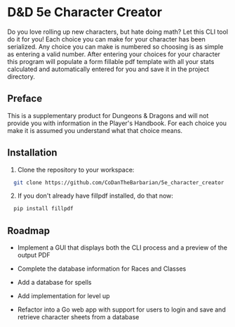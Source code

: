 
# D&D 5e Character Creator

Do you love rolling up new characters, but hate doing math? Let this CLI tool do it for you! Each choice you can make for your character has been serialized. Any choice you can make is numbered so choosing is as simple as entering a valid number. After entering your choices for your character this program will populate a form fillable pdf template with all your stats calculated and automatically entered for you and save it in the project directory.

## Preface

This is a supplementary product for Dungeons & Dragons and will not provide you with information in the Player's Handbook. For each choice you make it is assumed you understand what that choice means.

## Installation

1. Clone the repository to your workspace:

```bash
  git clone https://github.com/CoDanTheBarbarian/5e_character_creator
```

2. If you don't already have fillpdf installed, do that now:
```bash
  pip install fillpdf
```


## Roadmap

- Implement a GUI that displays both the CLI process and a preview of the output PDF

- Complete the database information for Races and Classes

- Add a database for spells

- Add implementation for level up

- Refactor into a Go web app with support for users to login and save and retrieve character sheets from a database